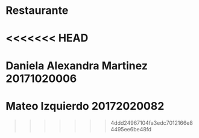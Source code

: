 # Restaurante
<<<<<<< HEAD
=======
# Daniela Alexandra Martinez 20171020006
# Mateo Izquierdo 20172020082
>>>>>>> 4ddd24967104fa3edc7012166e84495ee6be48fd
